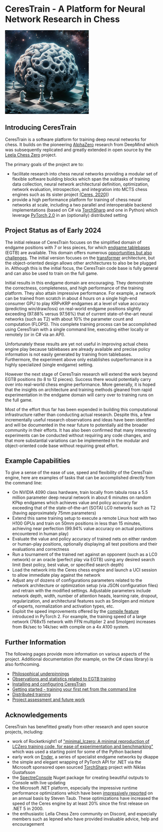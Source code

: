 # CeresTrain - A Platform for Neural Network Research in Chess

<img src="./images/cerestrain_logo.png" width="275" height="275">

## Introducing CeresTrain
CeresTrain is a software platform for training deep neural networks for chess. It builds on the pioneering [AlphaZero](https://arxiv.org/pdf/1712.01815.pdf) research from DeepMind which was subsequently replicated and greatly extended in open source by the [Leela Chess Zero](https://lczero.org) project.

The primary goals of the project are to:
* facilitate research into chess neural networks providing a modular set of flexible software building blocks which span the subtasks of training data collection, neural network architectural definition, optimization, network evaluation, introspection, and integration into MCTS chess engines such as its sister project [(Ceres, 2020)](https://github.com/dje-dev/Ceres))
* provide a high performance platform for training of chess neural networks at scale, including a two parallel and interoperable backend implementations (based on C# via [TorchSharp](https://github.com/dotnet/TorchSharp) and one in Python) which leverage [PyTorch 2.0](https://pytorch.com) in an (optionally) distributed setting

## Project Status as of Early 2024

The initial release of CeresTrain focuses on the simplified domain of endgame positions with 7 or less pieces, for which [endgame tablebases](https://en.wikipedia.org/wiki/Endgame_tablebase) (EGTB) are available. This domain offers numerous [opportunities but also challenges](./markup/egtb_training_observations.md). The initial version focuses on the [transformer](https://arxiv.org/abs/1706.03762) architecture, but the object-oriented design allows other architectures to also be be plugged in. Although this is the initial focus, the CeresTrain code base is fully general and can also be used to train on the full game.

Initial results in this endgame domain are encouraging. They demonstrate the correctness, completeness, and high performance of the training platform. They also attain impressive performance. For example, a network can be trained from scratch in about 4 hours on a single high-end consumer GPU to play KRPvKRP endgames at a level of value accuracy (predicting win/draw/loss) on real-world endgame positions slightly exceeding (97.88% versus 97.56%) that of current state-of-the-art neural networks (such as T2) with about 10% the parameter count and computation (FLOPS). This complete training process can be accomplished using CeresTrain with a single command line, executing either locally or remotely (or in C# via an API).

Unfortunately these results are yet not useful in improving actual chess engine play because tablebases are already available and precise policy information is not easily generated by training from tablebases. Furthermore, the experiment above only establishes outperformance in a highly specialized (single endgame) setting.

However the next stage of CeresTrain research will extend the work beyond EGTB positions (to 8 to 12 pieces). Success there would potentially carry over into real-world chess engine performance. More generally, it is hoped that the insights on architecture and training methods gleaned from rapid experimentation in the endgame domain will carry over to training runs on the full game.

Most of the effort thus far has been expended in building this computational infrastructure rather than conducting actual research. Despite this, a few incrementally useful research observations and ideas have been identified and will be documented in the near future to potentially aid the broader community in their efforts. It has also been confirmed that many interesting experiments can be conducted without requiring any code changes, and that more substantial variations can be implemented in the modular and object-oriented code base without requiring great effort.

## Example Capabilities

To give a sense of the ease of use, speed and flexibility of the CeresTrain engine, here are examples of tasks that can be accomplished directly from the command line:
* On NVIDIA 4090 class hardware, train locally from tabula rosa a 5.5 million parameter deep neural network in about 6 minutes on random KPkp endgames which achieves value and policy accuracy far exceeding that of the state-of-the-art (SOTA) LC0 networks such as T2 (having approximately 75mm parameters)
* Extend this same training setup to execute a remote Linux host with two H100 GPUs and train on 50mm positions in less than 15 minutes, achieving near perfection (99.94% value accuracy on actual positions encountered in human play)
* Evaluate the value and policy accuracy of trained nets on either random or human-play positions, optionally displaying all test positions and their evaluations and correctness
* Run a tournament of the trained net against an opponent (such as a LC0 network) or an oracle (perfect play via EGTB) using any desired search limit (best policy, best value, or specified search depth)
* Load the network into the Ceres chess engine and launch a UCI session to allow immediate play against the network
* Adjust any of dozens of configurations parameters related to the network architecture or optimization setup (via JSON configuration files) and retrain with the modified settings. Adjustable parameters include network depth, width, number of attention heads, learning rate, dropout, regularization, and architectural features such as Smolgen and mixture of experts, normalization and activation types, etc.
* Exploit the speed improvements offered by the [compile feature](https://pytorch.org/get-started/pytorch-2.0/) introduced in PyTorch 2. For example, the training speed of a large network (768x15 network with FFN multiplier 2 and Smolgen) increases from 8k/sec to 14k/sec with compile on a 4x A100 system.


## Further Information
The following pages provide more information on various aspects of the project. Additional documentation (for example, on the C# class library) is also forthcoming.

* [Philosophical underpinnings](./markup/philosophical_underpinnings.md)
* [Observations and statistics related to EGTB training](./markup/egtb_training_observations.md)
* [Installing and configuring CeresTrain](./markup/installing_configuring.md)
* [Getting started - training your first net from the command line](./markup/example_command_line_experiment.md)
* [Distributed training](./markup/distributed_training.md)
* [Project assessment and future work](assessment_next_steps.md)



## Acknowledgements
CeresTrain has benefitted greatly from other research and open source projects, including:

* work of Rocketknight1 of ["minimal_lczero: A minimal reproduction of LCZero training code, for ease of experimentation and benchmarking"](https://github.com/Rocketknight1/minimal_lczero) which was used a starting point for some of the Python backend
* early work on [Ender](https://github.com/dkappe/leela-chess-weights/wiki/Endgame-Net), a series of specialist endgame networks by dkappe 
* the simple and elegant wrapping of PyTorch API for .NET via the Microsoft sponsored open sourced [TorchSharp](https://github.com/dotnet/TorchSharp) project with Niklas Gustafsson
* the [SpectreConsole](https://spectreconsole.net) Nuget package for creating beautiful outputs to Console with live updating
* the Microsoft .NET platform, especially the impressive runtime performance optimizations which have been [impressively reported](https://devblogs.microsoft.com/dotnet/performance-improvements-in-net-8/) on an annual basis by Steven Taub. These optimizations have increased the speed of the Ceres engine by at least 20% since the first release on .NET 5 in 2000.
* the enthusiastic Lella Chess Zero community on Discord, and especially members such as lepned who have provided invaluable advice, help and encouragement



